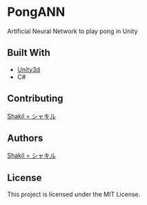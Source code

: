 # PongANN
Artificial Neural Network to play pong in Unity

## Built With

- [Unity3d](https://unity.com/)
- C#

## Contributing

[Shakil = シャキル](https://github.com/shakilbinkarim)

## Authors

[Shakil = シャキル](https://github.com/shakilbinkarim)

## License

This project is licensed under the MIT License.
